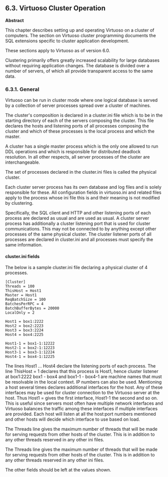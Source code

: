 <div>

<div>

<div>

<div>

## 6.3. Virtuoso Cluster Operation

</div>

<div>

<div>

**Abstract**

This chapter describes setting up and operating Virtuoso on a cluster of
computers. The section on Virtuoso cluster programming documents the SQL
extensions specific to cluster application development.

These sections apply to Virtuoso as of version 6.0.

Clustering primarily offers greatly increased scalability for large
databases without requiring application changes. The database is divided
over a number of servers, of which all provide transparent access to the
same data.

</div>

</div>

</div>

</div>

<div>

<div>

<div>

<div>

### 6.3.1. General

</div>

</div>

</div>

Virtuoso can be run in cluster mode where one logical database is served
by a collection of server processes spread over a cluster of machines.

The cluster's composition is declared in a cluster.ini file which is to
be in the starting directory of each of the servers composing the
cluster. This file declares the hosts and listening ports of all
processes composing the cluster and which of these processes is the
local process and which the master.

A cluster has a single master process which is the only one allowed to
run DDL operations and which is responsible for distributed deadlock
resolution. In all other respects, all server processes of the cluster
are interchangeable.

The set of processes declared in the cluster.ini files is called the
physical cluster.

Each cluster server process has its own database and log files and is
solely responsible for these. All configuration fields in virtuoso.ini
and related files apply to the process whose ini file this is and their
meaning is not modified by clustering.

Specifically, the SQL client and HTTP and other listening ports of each
process are declared as usual and are used as usual. A cluster server
process has additionally a cluster listening port that is used for
cluster communications. This may not be connected to by anything except
other processes of the same physical cluster. The cluster listener ports
of all processes are declared in cluster.ini and all processes must
specify the same information.

<div>

<div>

<div>

<div>

#### cluster.ini fields

</div>

</div>

</div>

The below is a sample cluster.ini file declaring a physical cluster of 4
processes.

``` programlisting
[Cluster]
Threads = 100
ThisHost = Host1
Master = Host1
ReqBatchSize = 100
BatchesPerRPC = 4
BatchBufferBytes = 20000
LocalOnly = 2

Host1 = box1:2222
Host2 = box2:2223
Host3 = box3:2224
Host4 = box4:2225

Host1-1 = box1-1:12222
Host2-1 = box2-1:12223
Host3-1 = box3-1:12224
Host4-1 = box4-1:12225
```

The lines Host1 ... Host4 declare the listening ports of each process.
The line ThisHost = 1 declares that this process is Host1, hence cluster
listener at box1:2222 box1 - box4 and box1-1 - box4-1 are machine names
that must be resolvable in the local context. IP numbers can also be
used. Mentioning a host several times declares additional interfaces for
the host. Any of these interfaces may be used for cluster connection to
the Virtuoso server at the host. Thus Host1 = gives the first interface,
Host1-1 the second and so on. This is useful since servers most often
have multiple network interfaces and Virtuoso balances the traffic among
these interfaces if multiple interfaces are provided. Each host will
listen at all the host:port numbers mentioned and other hosts will
decide which interface to use based on load.

The Threads line gives the maximum number of threads that will be made
for serving requests from other hosts of the cluster. This is in
addition to any other threads reserved in any other ini files.

The Threads line gives the maximum number of threads that will be made
for serving requests from other hosts of the cluster. This is in
addition to any other threads reserved in any other ini files.

The other fields should be left at the values shown.

</div>

</div>

</div>
